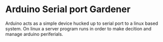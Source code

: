 # Arduino Serial port Gardener

Arduino acts as a simple device hucked up to serial port to a linux based system. On linux a server program runs in order to make decition and manage arduino periferials.
